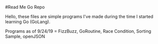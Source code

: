 #Read Me Go Repo

Hello, these files are simple programs I've made during the time I started learning Go (GoLang). 

Programs as of 9/24/19 = FizzBuzz, GoRoutine, Race Condition, Sorting Sample, openJSON
